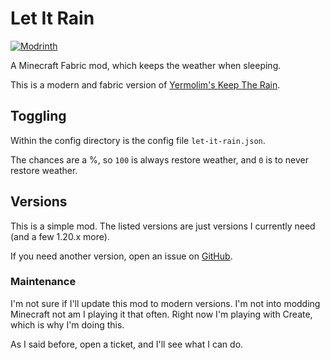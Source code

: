 # Let It Rain

[![Modrinth](https://img.shields.io/modrinth/dt/eQOTUNkk?label=Modrinth&logo=modrinth)](https://modrinth.com/mod/letitrain)

A Minecraft Fabric mod, which keeps the weather when sleeping.

This is a modern and fabric version of [Yermolim's Keep The Rain](https://github.com/yermolim/keep-the-rain).

## Toggling

Within the config directory is the config file `let-it-rain.json`.

The chances are a %, so `100` is always restore weather, and `0` is to never restore weather.

## Versions

This is a simple mod. The listed versions are just versions I currently need (and a few 1.20.x more).

If you need another version, open an issue on [GitHub](https://github.com/UnknownUser95/LetItRain/issues).

### Maintenance

I'm not sure if I'll update this mod to modern versions. I'm not into modding Minecraft not am I playing it that often. Right now I'm playing with Create, which is why I'm doing this.

As I said before, open a ticket, and I'll see what I can do.
